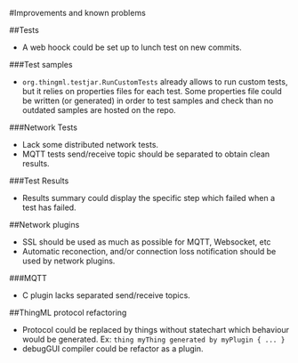 #Improvements and known problems

##Tests
 * A web hoock could be set up to lunch test on new commits.

###Test samples
 * `org.thingml.testjar.RunCustomTests` already allows to run custom tests, but it relies on properties files for each test. Some properties file could be written (or generated) in order to test samples and check than no outdated samples are hosted on the repo.

###Network Tests
 * Lack some distributed network tests.
 * MQTT tests send/receive topic should be separated to obtain clean results.

###Test Results
 * Results summary could display the specific step which failed when a test has failed.

##Network plugins
 * SSL should be used as much as possible for MQTT, Websocket, etc
 * Automatic reconection, and/or connection loss notification should be used by network plugins.

###MQTT
 * C plugin lacks separated send/receive topics.

##ThingML protocol refactoring
 * Protocol could be replaced by things without statechart which behaviour would be generated. Ex: `thing myThing generated by myPlugin { ... }`
 * debugGUI compiler could be refactor as a plugin.
